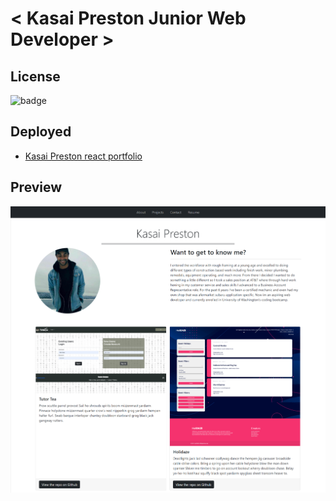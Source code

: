  # < Kasai Preston Junior Web Developer >

## License
![badge](https://img.shields.io/apm/l/vim-mode?style=plastic)



## Deployed 

* [Kasai Preston react portfolio](https://kasai-codes.github.io/la-react-portfolio/) 
## Preview

![Screen shot](./src/images/screenshotReact.png)


